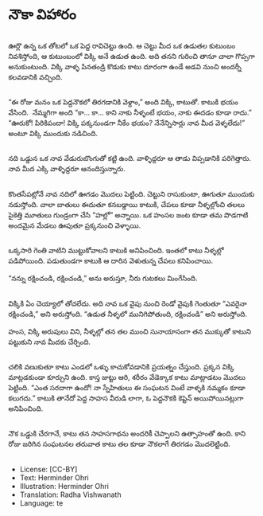 # నౌకా విహారం

##
ఊర్లొ ఉన్న ఒక తోటలో ఒక పెద్ద రావిచెట్టు ఉంది. ఆ చెట్టు మీద ఒక ఉడుతల కుటుంబం నివశిస్తోంది, ఆ కుటుంబంలో విక్కి అనే ఉడుత ఉంది. అది తనని గురించి తానూ చాలా గొప్పగా అనుకుంటుంది. విక్కి వాళ్ళ పినతండ్రి కొడుకు కాటు దూరంగా ఉండే అడవి నుంచి అందర్నీ కలవడానికి వచ్చింది. 

##
“ఈ రోజు మనం ఒక పెద్దనౌకలో తిరగడానికి వెళ్దాం,” అంది విక్కి, కాటుతో. కాటుకి భయం వేసింది.  నేమ్మగిగా అంది “కా... కా... కాని నాకు నీళ్ళంటే భయం, నాకు ఈదడం కూడా రాదు.” 
“ఊరుకో! పిరికిపందా! విక్కి పక్కనుండగా నీకేం భయం? నేనేన్నిసార్లు నావ మీద వెళ్ళలేదు!” అంటూ విక్కి ముందుకు నడిచింది. 

##
నది ఒడ్డున ఒక నావ వేడురుబొంగుతో కట్టి ఉంది. వాళ్ళిద్దరూ ఆ తాడు విప్పడానికి పరిగెత్తారు. నావ మీద ఎక్కి వాళ్ళిద్దరూ ఆనందిస్తున్నారు. 

##
కొంతసేపట్లోనే నావ నదిలో ఊగడం మొదలు పెట్టింది. చెట్టుని రాసుకుంటా, ఊగుతూ ముందుకు నడుస్తోంది. చాలా బాతులు ఈదుతూ కనబడ్డాయి కాటుకి, చేపలు కూడా నీళ్ళల్లోంచి తలలు పైకెత్తి మూతులు గుండ్రంగా చేసి “హల్లో” అన్నాయి. ఒక హంసల జంట కూడా తమ పొడగాటి అందమైన మేడలు ఊపుతూ ప్రక్కనుంచి వెళ్ళాయి. 

##
ఒక్కసారి గెంతి వాటిని ముట్టుకోవాలని కాటుకి అనిపించింది. ఇంతలో కాటు నీళ్ళల్లో పడిపోయింది. పడుతుండగా కాటుకి ఆ దారిన వెళుతున్న చేపలు కనిపించాయి. 

“నన్ను రక్షించండి, రక్షించండి,” అను అరుస్తూ, నీరు గుటకలు మింగేసింది. 

##
విక్కికి ఏం చెయ్యాలో తోచలేదు. అది నావ ఒక వైపు నుంచి రెండో వైపుకి గెంతుతూ “ఎవరైనా రక్షించండి,” అని అరుస్తోంది. “ఉడుత నీళ్ళలో మునిగిపోతుంది, రక్షించండి” అని అరుస్తోంది. 

హంస, విక్కి అరుపులు విని, నీళ్ళల్లో తన తల ముంచి సునాయాసంగా తన ముక్కుతో కాటుని పట్టుకుని నావ మీదకు చేర్చింది. 

##
చలికి వణుకుతూ కాటు ఎండలో ఒళ్ళు కాచుకోవడానికి ప్రయత్నం చేస్తుంది. ప్రక్కన విక్కి మాట్లడకుండా కూర్చుని ఉంది. కాస్త జుట్టు ఆరి, శరీరం వేడెక్కాక కాటు మాట్లాడటం మొదలు పెట్టింది. “ఎంత సరదాగా ఉందో! నా స్నేహితులు ఈ సంఘటన వింటే వాళ్ళకి నమ్మకం కూడా కలుగదు.” కాటుకి తానేదో పెద్ద సాహస వీరుడి లాగా, ఓ పెద్దనౌకకి కెప్టెన్ అయిపోయినట్లుగా అనిపించింది. 

##
నౌక ఒడ్డుకి చేరగానే, కాటు తన సాహసగాథను అందరికీ చెప్పాలని ఉత్సాహంతో ఉంది. కాని రోజు జరిగిన సంఘటనల తరువాత కాటు తల కూడా నౌకలాగే తిరగడం మొదలెట్టింది. 

##
* License: [CC-BY]
* Text: Herminder Ohri
* Illustration: Herminder Ohri
* Translation: Radha Vishwanath
* Language: te
